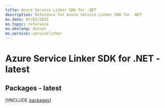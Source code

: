 ```yaml
---
title: Azure Service Linker SDK for .NET
description: Reference for Azure Service Linker SDK for .NET
ms.date: 07/03/2025
ms.topic: reference
ms.devlang: dotnet
ms.service: servicelinker
---
```

# Azure Service Linker SDK for .NET - latest
## Packages - latest
[!INCLUDE [packages](service-linker-index.md)]